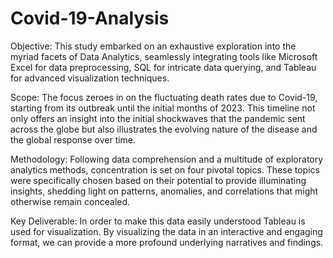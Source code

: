 # Covid-19-Analysis

Objective:
This study embarked on an exhaustive exploration into the myriad facets of Data Analytics, seamlessly integrating tools like Microsoft Excel for data preprocessing, SQL for intricate data querying, and Tableau for advanced visualization techniques.

Scope:
The focus zeroes in on the fluctuating death rates due to Covid-19, starting from its outbreak until the initial months of 2023. This timeline not only offers an insight into the initial shockwaves that the pandemic sent across the globe but also illustrates the evolving nature of the disease and the global response over time.

Methodology:
Following data comprehension and a multitude of exploratory analytics methods, concentration is set on four pivotal topics. These topics were specifically chosen based on their potential to provide illuminating insights, shedding light on patterns, anomalies, and correlations that might otherwise remain concealed.

Key Deliverable:
In order to make this data easily understood Tableau is used for visualization. By visualizing the data in an interactive and engaging format, we can provide a more profound  underlying narratives and findings.
